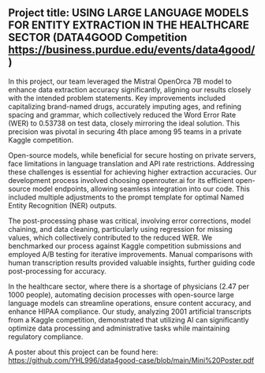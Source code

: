 ## Project title: USING LARGE LANGUAGE MODELS FOR ENTITY EXTRACTION IN THE HEALTHCARE SECTOR (DATA4GOOD Competition https://business.purdue.edu/events/data4good/)

In this project, our team leveraged the Mistral OpenOrca 7B model to enhance data extraction accuracy significantly, aligning our results closely with the intended problem statements. Key improvements included capitalizing brand-named drugs, accurately imputing ages, and refining spacing and grammar, which collectively reduced the Word Error Rate (WER) to 0.53738 on test data, closely mirroring the ideal solution. This precision was pivotal in securing 4th place among 95 teams in a private Kaggle competition.

Open-source models, while beneficial for secure hosting on private servers, face limitations in language translation and API rate restrictions. Addressing these challenges is essential for achieving higher extraction accuracies. Our development process involved choosing openrouter.ai for its efficient open-source model endpoints, allowing seamless integration into our code. This included multiple adjustments to the prompt template for optimal Named Entity Recognition (NER) outputs.

The post-processing phase was critical, involving error corrections, model chaining, and data cleaning, particularly using regression for missing values, which collectively contributed to the reduced WER. We benchmarked our process against Kaggle competition submissions and employed A/B testing for iterative improvements. Manual comparisons with human transcription results provided valuable insights, further guiding code post-processing for accuracy.

In the healthcare sector, where there is a shortage of physicians (2.47 per 1000 people), automating decision processes with open-source large language models can streamline operations, ensure content accuracy, and enhance HIPAA compliance. Our study, analyzing 2001 artificial transcripts from a Kaggle competition, demonstrated that utilizing AI can significantly optimize data processing and administrative tasks while maintaining regulatory compliance.

A poster about this project can be found here: https://github.com/YHL996/data4good-case/blob/main/Mini%20Poster.pdf
